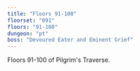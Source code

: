```yaml
---
title: "Floors 91-100"
floorset: "091"
floors: "91-100"
dungeon: "pt"
boss: "Devoured Eater and Eminent Grief"
---
```


Floors 91-100 of Pilgrim's Traverse.
